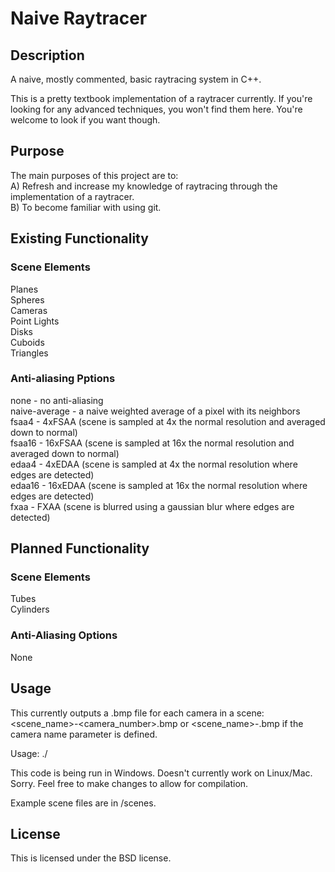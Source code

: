# Naive Raytracer

## Description

A naive, mostly commented, basic raytracing system in C++.

This is a pretty textbook implementation of a raytracer currently.  If you're looking for any advanced techniques, you won't find them here.  You're welcome to look if you want though.

## Purpose

The main purposes of this project are to:  
A) Refresh and increase my knowledge of raytracing through the implementation of a raytracer.  
B) To become familiar with using git.

## Existing Functionality

### Scene Elements

Planes  
Spheres  
Cameras  
Point Lights  
Disks  
Cuboids  
Triangles  

### Anti-aliasing Pptions

none - no anti-aliasing  
naive-average - a naive weighted average of a pixel with its neighbors  
fsaa4 - 4xFSAA (scene is sampled at 4x the normal resolution and averaged down to normal)  
fsaa16 - 16xFSAA (scene is sampled at 16x the normal resolution and averaged down to normal)  
edaa4 - 4xEDAA (scene is sampled at 4x the normal resolution where edges are detected)  
edaa16 - 16xEDAA (scene is sampled at 16x the normal resolution where edges are detected)  
fxaa - FXAA (scene is blurred using a gaussian blur where edges are detected)  

## Planned Functionality

### Scene Elements

Tubes  
Cylinders  

### Anti-Aliasing Options

None

## Usage

This currently outputs a .bmp file for each camera in a scene: <scene_name>-<camera_number>.bmp or <scene_name>-<name>.bmp if the camera name parameter is defined.

Usage: ./<program> <path-to-scene-file>

This code is being run in Windows. Doesn't currently work on Linux/Mac. Sorry. Feel free to make changes to allow for compilation.

Example scene files are in /scenes.

## License

This is licensed under the BSD license.

